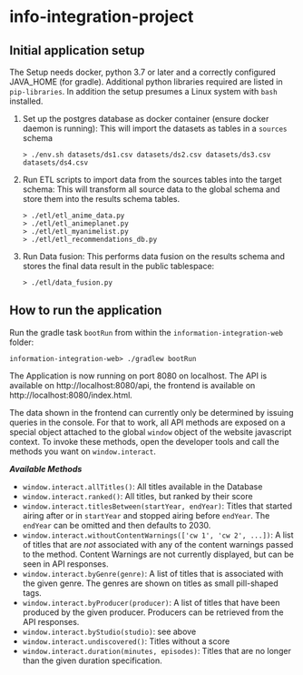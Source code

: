 # info-integration-project

## Initial application setup

The Setup needs docker, python 3.7 or later and a correctly configured JAVA_HOME (for gradle).
Additional python libraries required are listed in `pip-libraries`.
In addition the setup presumes a Linux system with `bash` installed.

1. Set up the postgres database as docker container (ensure docker daemon is running):
    This will import the datasets as tables in a `sources` schema

    ```
    > ./env.sh datasets/ds1.csv datasets/ds2.csv datasets/ds3.csv datasets/ds4.csv
    ```
2. Run ETL scripts to import data from the sources tables into the target schema:
    This will transform all source data to the global schema and store them into the results schema tables.
    
    ```
    > ./etl/etl_anime_data.py
    > ./etl/etl_animeplanet.py
    > ./etl/etl_myanimelist.py
    > ./etl/etl_recommendations_db.py
    ```

3. Run Data fusion:
    This performs data fusion on the results schema and stores the final data result in the public tablespace:

    ```
    > ./etl/data_fusion.py
    ```

## How to run the application

Run the gradle task `bootRun` from within the `information-integration-web` folder:

```
information-integration-web> ./gradlew bootRun
```

The Application is now running on port 8080 on localhost.
The API is available on http://localhost:8080/api, the frontend is available on http://localhost:8080/index.html.

The data shown in the frontend can currently only be determined by issuing queries in the console.
For that to work, all API methods are exposed on a special object attached to the global `window` object of the website javascript context.
To invoke these methods, open the developer tools and call the methods you want on `window.interact`.

***Available Methods***

 - `window.interact.allTitles()`: All titles available in the Database
 - `window.interact.ranked()`: All titles, but ranked by their score
 - `window.interact.titlesBetween(startYear, endYear)`: Titles that started airing after or in `startYear` and stopped airing before `endYear`. The `endYear` can be omitted and then defaults to 2030.
 - `window.interact.withoutContentWarnings(['cw 1', 'cw 2', ...])`: A list of titles that are *not* associated with any of the content warnings passed to the method. Content Warnings are not currently displayed, but can be seen in API responses.
 - `window.interact.byGenre(genre)`: A list of titles that is associated with the given genre. The genres are shown on titles as small pill-shaped tags.
 - `window.interact.byProducer(producer)`: A list of titles that have been produced by the given producer. Producers can be retrieved from the API responses.
 - `window.interact.byStudio(studio)`: see above
 - `window.interact.undiscovered()`: Titles without a score
 - `window.interact.duration(minutes, episodes)`: Titles that are no longer than the given duration specification.
